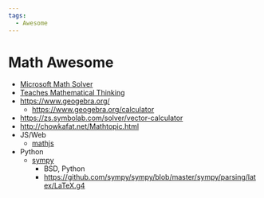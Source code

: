 ```yaml
---
tags:
  - Awesome
---
```


# Math Awesome

- [Microsoft Math Solver](https://mathsolver.microsoft.com/zh)
- [Teaches Mathematical Thinking](https://www.masterclass.com/classes/terence-tao-teaches-mathematical-thinking/)
- https://www.geogebra.org/
  - https://www.geogebra.org/calculator
- https://zs.symbolab.com/solver/vector-calculator
- http://chowkafat.net/Mathtopic.html
- JS/Web
  - [mathjs](./mathjs.md)
- Python
  - [sympy](./sympy.md)
    - BSD, Python
    - https://github.com/sympy/sympy/blob/master/sympy/parsing/latex/LaTeX.g4
